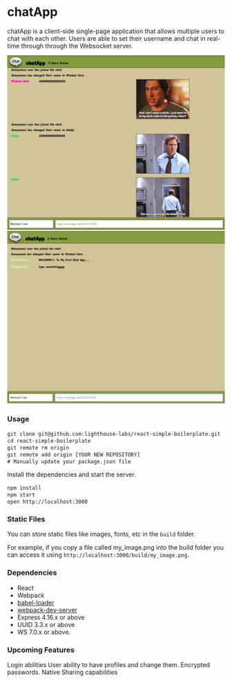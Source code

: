 # chatApp

chatApp is a client-side single-page application that allows multiple users to chat with each other. Users are able to set their username and chat in real-time through through the Websocket server.

![Home Page](https://github.com/Cain310/tinyChatApp/blob/master/docs/ChatApp%20Readme%20pic.png)
![Home Page](https://github.com/Cain310/tinyChatApp/blob/master/docs/ChatApp%20Readme%20pic2.png)

### Usage

```
git clone git@github.com:lighthouse-labs/react-simple-boilerplate.git
cd react-simple-boilerplate
git remote rm origin
git remote add origin [YOUR NEW REPOSITORY]
# Manually update your package.json file
```

Install the dependencies and start the server.

```
npm install
npm start
open http://localhost:3000
```

### Static Files

You can store static files like images, fonts, etc in the `build` folder.

For example, if you copy a file called my_image.png into the build folder you can access it using `http://localhost:3000/build/my_image.png`.

### Dependencies

- React
- Webpack
- [babel-loader](https://github.com/babel/babel-loader)
- [webpack-dev-server](https://github.com/webpack/webpack-dev-server)
- Express 4.16.x or above
- UUID 3.3.x or above
- WS 7.0.x or above.

### Upcoming Features

Login abilities
User ability to have profiles and change them.
Encrypted passwords.
Native Sharing capabilities

